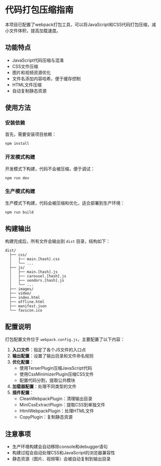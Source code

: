 # 代码打包压缩指南

本项目已配置了webpack打包工具，可以将JavaScript和CSS代码打包压缩，减小文件体积，提高加载速度。

## 功能特点

- JavaScript代码压缩与混淆
- CSS文件压缩
- 图片和视频资源优化
- 文件名添加内容哈希，便于缓存控制
- HTML文件压缩
- 自动复制静态资源

## 使用方法

### 安装依赖

首先，需要安装项目依赖：

```bash
npm install
```

### 开发模式构建

开发模式下构建，代码不会被压缩，便于调试：

```bash
npm run dev
```

### 生产模式构建

生产模式下构建，代码会被压缩和优化，适合部署到生产环境：

```bash
npm run build
```

## 构建输出

构建完成后，所有文件会输出到 `dist` 目录，结构如下：

```
dist/
  ├── css/
  │   ├── main.[hash].css
  │   └── ...
  ├── js/
  │   ├── main.[hash].js
  │   ├── carousel.[hash].js
  │   ├── vendors.[hash].js
  │   └── ...
  ├── images/
  ├── video/
  ├── index.html
  ├── offline.html
  ├── manifest.json
  └── favicon.ico
```

## 配置说明

打包配置文件位于 `webpack.config.js`，主要配置了以下内容：

1. **入口文件**：指定了各个JS文件的入口点
2. **输出配置**：设置了输出目录和文件命名规则
3. **优化配置**：
   - 使用TerserPlugin压缩JavaScript代码
   - 使用CssMinimizerPlugin压缩CSS文件
   - 配置代码分割，提取公共模块
4. **加载器配置**：处理不同类型的文件
5. **插件配置**：
   - CleanWebpackPlugin：清理输出目录
   - MiniCssExtractPlugin：提取CSS到单独文件
   - HtmlWebpackPlugin：处理HTML文件
   - CopyPlugin：复制静态资源

## 注意事项

- 生产环境构建会自动移除console和debugger语句
- 构建过程会自动处理CSS和JavaScript的浏览器兼容性
- 静态资源（图片、视频等）会被自动复制到输出目录